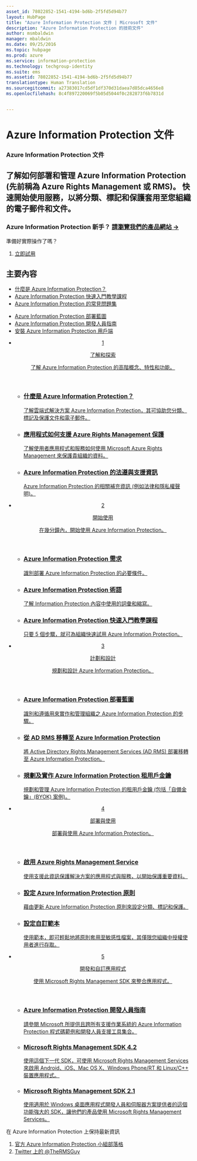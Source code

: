 ```yaml
---
asset_id: 78022852-1541-4194-bd6b-2f5fd5d94b77
layout: HubPage
title: "Azure Information Protection 文件 | Microsoft 文件"
description: "Azure Information Protection 的技術文件"
author: msmbaldwin
manager: mbaldwin
ms.date: 09/25/2016
ms.topic: hubpage
ms.prod: azure
ms.service: information-protection
ms.technology: techgroup-identity
ms.suite: ems
ms.assetid: 78022852-1541-4194-bd6b-2f5fd5d94b77
translationtype: Human Translation
ms.sourcegitcommit: a27383017cd5df1df370d31daea7d85dca4656e8
ms.openlocfilehash: 8c4f897220069f5b05d5044f0c282873f6b7831d


---
```

# Azure Information Protection 文件
<article id="main">
    <section id="hero-content">
      <h1>Azure Information Protection 文件</h1>
      <h2>了解如何部署和管理 Azure Information Protection (先前稱為 Azure Rights Management 或 RMS)。 快速開始使用服務，以將分類、標記和保護套用至您組織的電子郵件和文件。</h2>
      <h3>Azure Information Protection 新手？ <a href="https://www.microsoft.com/en-us/cloud-platform/azure-information-protection" target="_blank">請瀏覽我們的產品網站 &rarr;</a></h3>
    </section>
    <aside class="alert section-border">
        <p>準備好實際操作了嗎？</p>
        <ol class="action-list">
            <li><a href="https://portal.office.com/Signup?&OfferId=A43415D3-404C-4df3-B31B-AAD28118A778&dl=INFORMATIONPROTECTION&ali=1#0" target="_blank" class="button-bordered button-translucent">立即試用</a></li>
        </ol>
    </aside>
    <section id="featured" class="container">
      <h2 class="section-heading"><span class="icon icon-warning"></span> 主要內容</h2>
      <div class="features row">
        <ul class="column column-half">
          <li><a href="./understand-explore/what-is-information-protection.md">什麼是 Azure Information Protection？</a></li>
          <li><a href="./get-started/infoprotect-quick-start-tutorial.md">Azure Information Protection 快速入門教學課程</a></li>
          <li><a href="./get-started/faqs.md">Azure Information Protection 的常見問題集</a></li>
        </ul>
        <ul class="column column-half">
          <li><a href="./plan-design/deployment-roadmap.md">Azure Information Protection 部署藍圖</a></li>
          <li><a href="./develop/developers-guide.md">Azure Information Protection 開發人員指南</a></li>
          <li><a href="./rms-client/info-protect-client.md">安裝 Azure Information Protection 用戶端</a></li>
        </ul>
      </div>
    </section>
    <div id="journeys">
      <section class="container">
        <ul class="journeys-list">
          <li class="journey-step">
            <header class="journey-step-header row">
              <a href="./understand-explore/azure-rights-management.md">
                <div class="title column-third">
                  <span class="step-number">1</span>
                  <p>了解和探索</p>
                </div>
                <p class="description column-two-thirds">了解 Azure Information Protection 的高階概念、特性和功能。</p>
              </a>
            </header>
            <section class="journey-step-elements content">
              <ul class="row">
                <li class="column-third">
                  <a href="./understand-explore/what-is-information-protection.md">
                    <h3>什麼是 Azure Information Protection？</h3>
                    <p>了解雲端式解決方案 Azure Information Protection，其可協助您分類、標記及保護文件和電子郵件。</p>
                  </a>
                </li>
                <li class="column-third">
                  <a href="./understand-explore/applications-support.md">
                    <h3>應用程式如何支援 Azure Rights Management 保護</h3>
                    <p>了解使用者應用程式和服務如何使用 Microsoft Azure Rights Management 來保護貴組織的資料。</p>
                  </a>
                </li>
                <li class="column-third">
                  <a href="./understand-explore/compliance.md">
                    <h3>Azure Information Protection 的法遵與支援資訊</h3>
                    <p>Azure Information Protection 的相關補充資訊 (例如法律和隱私權聲明)。</p>
                  </a>
                </li>
              </ul>
            </section>
          </li>
          <li class="journey-step">
            <header class="journey-step-header row">
              <a href="./get-started/requirements-azure-rms.md">
                <div class="title column-third">
                  <span class="step-number">2</span>
                  <p>開始使用</p>
                </div>
                <p class="description column-two-thirds">在幾分鐘內，開始使用 Azure Information Protection。</p>
              </a>
            </header>
            <section class="journey-step-elements content">
              <ul class="row">
                <li class="column-third">
                  <a href="./get-started/requirements-azure-rms.md">
                    <h3>Azure Information Protection 需求</h3>
                    <p>識別部署 Azure Information Protection 的必要條件。</p>
                  </a>
                </li>
                <li class="column-third">
                  <a href="./get-started/terminology.md">
                    <h3>Azure Information Protection 術語</h3>
                    <p>了解 Information Protection 內容中使用的詞彙和縮寫。</p>
                  </a>
                </li>
                <li class="column-third">
                  <a href="./get-started/quick-start-tutorial.md">
                    <h3>Azure Information Protection 快速入門教學課程</h3>
                    <p>只要 5 個步驟，就可為組織快速試用 Azure Information Protection。</p>
                  </a>
                </li>
              </ul>
            </section>
          </li>
          <li class="journey-step">
            <header class="journey-step-header row">
              <a href="./plan-design/deployment-roadmap.md">
                <div class="title column-third">
                  <span class="step-number"> 3</span>
                  <p>計劃和設計</p>
                </div>
                <p class="description column-two-thirds">規劃和設計 Azure Information Protection。</p>
              </a>
            </header>
            <section class="journey-step-elements content">
              <ul class="row">
                <li class="column-third">
                  <a href="./plan-design/deployment-roadmap.md">
                    <h3>Azure Information Protection 部署藍圖</h3>
                    <p>識別和遵循用來實作和管理組織之 Azure Information Protection 的步驟。</p>
                  </a>
                </li>
                <li class="column-third">
                  <a href="./plan-design/migrate-from-ad-rms-to-azure-rms.md">
                    <h3>從 AD RMS 移轉至 Azure Information Protection</h3>
                    <p>將 Active Directory Rights Management Services (AD RMS) 部署移轉至 Azure Information Protection。</p>
                  </a>
                </li>
                <li class="column-third">
                  <a href="./plan-design/plan-implement-tenant-key.md">
                    <h3>規劃及實作 Azure Information Protection 租用戶金鑰</h3>
                    <p>規劃和管理 Azure Information Protection 的租用戶金鑰 (包括「自備金鑰」(BYOK) 案例)。</p>
                  </a>
                </li>
              </ul>
            </section>
          </li>
          <li class="journey-step">
            <header class="journey-step-header row">
              <a href="./deploy-use/activate-service.md">
                <div class="title column-third">
                  <span class="step-number"> 4</span>
                  <p>部署與使用</p>
                </div>
                <p class="description column-two-thirds">部署與使用 Azure Information Protection。</p>
              </a>
            </header>
            <section class="journey-step-elements content">
              <ul class="row">
                 <li class="column-third">
                 <a href="./deploy-use/activate-service.md">
                    <h3>啟用 Azure Rights Management Service</h3>
                    <p>使用支援此資訊保護解決方案的應用程式與服務，以開始保護重要資料。</p>
                  </a>
                </li>
                <li class="column-third">
                  <a href="./deploy-use/configure-applications.md">
                    <h3>設定 Azure Information Protection 原則</h3>
                    <p>藉由更新 Azure Information Protection 原則來設定分類、標記和保護。</p>
                </li>
                <li class="column-third">
                  <a href="./deploy-use/configure-custom-templates.md">
                    <h3>設定自訂範本</h3>
                    <p>使用範本，即可輕鬆地將原則套用至敏感性檔案，其僅限您組織中授權使用者進行存取。</p>
                 </a>
                 </a>
                </li>
              </ul>
            </section>
          </li>
          <li class="journey-step">
            <header class="journey-step-header row">
              <a href="./develop/developers-guide.md">
                <div class="title column-third">
                  <span class="step-number"> 5</span>
                  <p>開發和自訂應用程式</p>
                </div>
                <p class="description column-two-thirds">使用 Microsoft Rights Management SDK 來整合應用程式。</p>
              </a>
            </header>
            <section class="journey-step-elements content">
              <ul class="row">
                <li class="column-third">
                  <a href="./develop/developers-guide.md">
                    <h3>Azure Information Protection 開發人員指南</h3>
                    <p>請參閱 Microsoft 所提供且跨所有支援作業系統的 Azure Information Protection 程式碼範例和開發人員支援工具集合。</p>
                  </a>
                </li>
                <li class="column-third">
                  <a href="./develop/active-directory-rights-management-services-multi-platform-thin-client-sdk-portal.md">
                    <h3>Microsoft Rights Management SDK 4.2</h3>
                    <p>使用這個下一代 SDK，可使用 Microsoft Rights Management Services 來啟用 Android、iOS、Mac OS X、Windows Phone/RT 和 Linux/C++ 裝置應用程式。</p>
                  </a>
                </li>
                <li class="column-third">
                  <a href="./develop/microsoft-information-protection-and-control-client-portal.md">
                    <h3>Microsoft Rights Management SDK 2.1</h3>
                    <p>使用適用於 Windows 桌面應用程式開發人員和伺服器方案提供者的這個功能強大的 SDK，讓他們的產品使用 Microsoft Rights Management Services。</p>
                  </a>
                </li>
              </ul>
            </section>
         </ul>
      </section>
    </div>
    <aside class="alert alert-social">
      <p>在 Azure Information Protection 上保持最新資訊 <ol class="action-list">
        <li><a href="http://blogs.technet.com/b/rms/" target="_blank" class="button-bordered button-translucent">官方 Azure Information Protection 小組部落格</a></li>
        <li><a href="https://twitter.com/TheRMSGuy" target="_blank" class="button-bordered button-translucent">Twitter 上的 @TheRMSGuy</a></li>
      </ol>
    </aside>
</article>



<!--HONumber=Sep16_HO4-->



